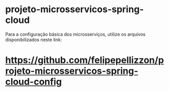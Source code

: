 # projeto-microsservicos-spring-cloud

Para a configuração básica dos microsserviços, utilize os arquivos disponibilizados neste link:
# https://github.com/felipepellizzon/projeto-microsservicos-spring-cloud-config
